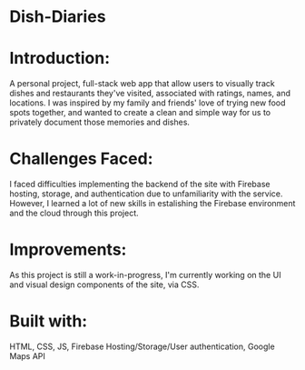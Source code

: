 # Dish-Diaries

# Introduction:
A personal project, full-stack web app that allow users to visually track dishes and restaurants they've visited, associated with ratings, names, and locations. I was inspired by my family and friends' love of trying new food spots together, and wanted to create a clean and simple way for us to privately document those memories and dishes.

# Challenges Faced:
I faced difficulties implementing the backend of the site with Firebase hosting, storage, and authentication due to unfamiliarity with the service. However, I learned a lot of new skills in estalishing the Firebase environment and the cloud through this project. 

# Improvements:
As this project is still a work-in-progress, I'm currently working on the UI and visual design components of the site, via CSS.

# Built with:
HTML, CSS, JS, Firebase Hosting/Storage/User authentication, Google Maps API
